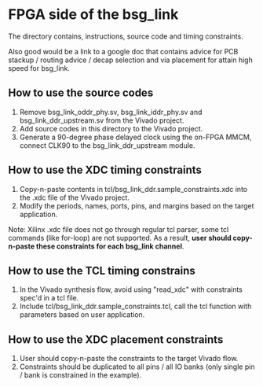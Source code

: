 # FPGA side of the bsg_link

The directory contains, instructions, source code and timing constraints.

Also good would be a link to a google doc that contains advice for PCB stackup / routing advice / decap selection and via placement for attain high speed for bsg_link.

## How to use the source codes

1. Remove bsg_link_oddr_phy.sv, bsg_link_iddr_phy.sv and bsg_link_ddr_upstream.sv from the Vivado project.
2. Add source codes in this directory to the Vivado project.
3. Generate a 90-degree phase delayed clock using the on-FPGA MMCM, connect CLK90 to the bsg_link_ddr_upstream module.

## How to use the XDC timing constraints

1. Copy-n-paste contents in tcl/bsg_link_ddr.sample_constraints.xdc into the .xdc file of the Vivado project.
2. Modify the periods, names, ports, pins, and margins based on the target application.

Note: Xilinx .xdc file does not go through regular tcl parser, some tcl commands (like for-loop) are not supported. As a result, **user should copy-n-paste these constraints for each bsg_link channel**.

## How to use the TCL timing constrains

1. In the Vivado synthesis flow, avoid using "read_xdc" with constraints spec'd in a tcl file.
2. Include tcl/bsg_link_ddr.sample_constraints.tcl, call the tcl function with parameters based on user application.

## How to use the XDC placement constraints

1. User should copy-n-paste the constraints to the target Vivado flow.
2. Constraints should be duplicated to all pins / all IO banks (only single pin / bank is constrained in the example).
